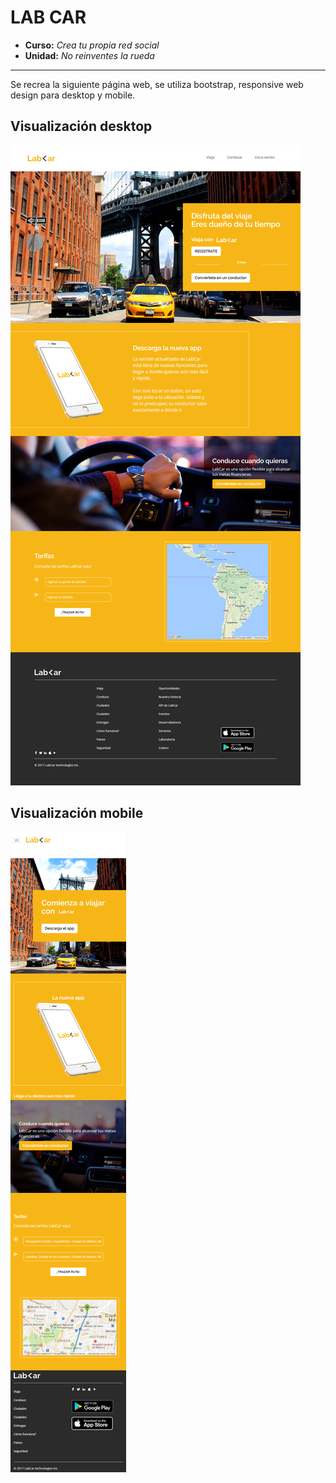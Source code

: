 # LAB CAR

* **Curso:** _Crea tu propia red social_
* **Unidad:** _No reinventes la rueda_

***

Se recrea la siguiente página web, se utiliza bootstrap, responsive web design para desktop y mobile.

## Visualización desktop
![Página Aliexpress Desktop Reto](assets/images/labcar-desktop.png)

## Visualización mobile
![Página Aliexpress Desktop Reto](assets/images/labcar-movil.png)

